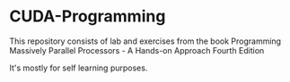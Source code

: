 # CUDA-Programming

This repository consists of lab and exercises from the book
Programming Massively Parallel Processors - A Hands-on Approach
Fourth Edition

It's mostly for self learning purposes.
